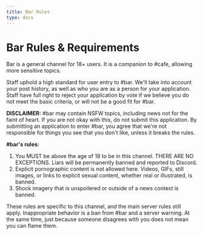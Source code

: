 ```yaml
---
title: Bar Rules
type: docs
---
```


# Bar Rules & Requirements

Bar is a general channel for 18+ users. It is a companion to #cafe, allowing more sensitive topics.

Staff uphold a high standard for user entry to #bar. We'll take into account your post history, as well as who you are as a person for your application. Staff have full right to reject your application by vote if we believe you do not meet the basic criteria, or will not be a good fit for #bar.

__DISCLAIMER:__ #bar may contain NSFW topics, including news not for the faint of heart. If you are not okay with this, do not submit this application. By submitting an application to enter #bar, you agree that we're not responsible for things you see that you don't like, unless it breaks the rules.

**#bar's rules:**

1. You MUST be above the age of 18 to be in this channel. THERE ARE NO EXCEPTIONS. Liars will be permanently banned and reported to Discord.
2. Explicit pornographic content is not allowed here. Videos, GIFs, still images, or links to explicit sexual content, whether real or illustrated, is banned.
3. Shock imagery that is unspoilered or outside of a news context is banned.

These rules are specific to this channel, and the main server rules still apply. Inappropriate behavior is a ban from #bar and a server warning. At the same time, just because someone disagrees with you does not mean you can flame them.